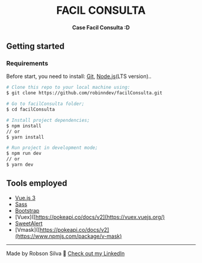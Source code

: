 <h1 align="center">
FACIL CONSULTA
</h1>

<h4 align="center">
  Case Facil Consulta :D
</h4>

## Getting started

### Requirements
Before start, you need to install:
[Git](https://git-scm.com), [Node.js](https://nodejs.org/en/)(LTS version)..

```bash
# Clone this repo to your local machine using:
$ git clone https://github.com/robinndev/facilConsulta.git

# Go to facilConsulta folder;
$ cd facilConsulta

# Install project dependencies;
$ npm install
// or
$ yarn install

# Run project in development mode;
$ npm run dev
// or
$ yarn dev

```

## Tools employed

* [Vue.js 3](https://vuejs.org/)
* [Sass](https://sass-lang.com/)
* [Bootstrap](https://axios-http.com/)      
* [Vuex]([https://pokeapi.co/docs/v2](https://vuex.vuejs.org/)
* [SweetAlert](https://sweetalert2.github.io/)
* [Vmask]([https://pokeapi.co/docs/v2](https://www.npmjs.com/package/v-mask)
      

---

Made by Robson Silva 👋 [Check out my LinkedIn](https://www.linkedin.com/in/robson-silva-544830209/)

